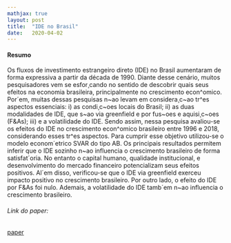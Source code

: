 ```yaml
---
mathjax: true
layout: post
title:  "IDE no Brasil"
date:   2020-04-02
---
```


#### Resumo

Os fluxos de investimento estrangeiro direto (IDE) no Brasil aumentaram de forma
expressiva a partir da década de 1990. Diante desse cenário, muitos pesquisadores
vem se esfor¸cando no sentido de descobrir quais seus efeitos na economia brasileira,
principalmente no crescimento econ^omico. Por´em, muitas dessas pesquisas n~ao levam em 
considera¸c~ao tr^es aspectos essenciais: i) as condi¸c~oes locais do Brasil; ii) as
duas modalidades de IDE, que s~ao via greenfield e por fus~oes e aquisi¸c~oes (F&As);
iii) e a volatilidade do IDE. Sendo assim, nessa pesquisa avaliou-se os efeitos do
IDE no crescimento econ^omico brasileiro entre 1996 e 2018, considerando esses tr^es
aspectos. Para cumprir esse objetivo utilizou-se o modelo econom´etrico SVAR do
tipo AB. Os principais resultados permitem inferir que o IDE sozinho n~ao influencia o 
crescimento brasileiro de forma satisfat´oria. No entanto o capital humano,
qualidade institucional, e desenvolvimento do mercado financeiro potencializam seus
efeitos positivos. Al´em disso, verificou-se que o IDE via greenfield exerceu impacto
positivo no crescimento brasileiro. Por outro lado, o efeito do IDE por F&As foi
nulo. Ademais, a volatilidade do IDE tamb´em n~ao influencia o crescimento brasileiro.


###### Link do paper:
[paper](https://mj-ribeiro.github.io/eco3.pdf)